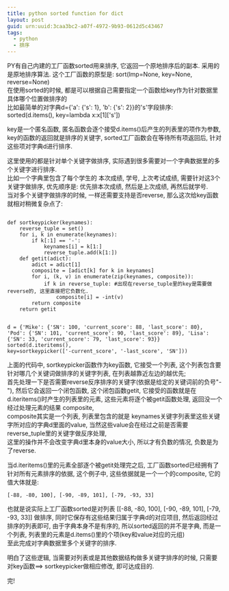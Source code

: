```yaml
---
title: python sorted function for dict
layout: post
guid: urn:uuid:3caa3bc2-a07f-4972-9b93-0612d5c43467
tags:
  - python
  - 排序
---
```



PY有自己内建的工厂函数sorted用来排序, 它返回一个原地排序后的副本. 采用的是原地排序算法. 这个工厂函数的原型是:
sort(lmp=None, key=None, reverse=None)  
在使用sorted的时候, 都是可以根据自己需要指定一个函数给key作为针对数据里具体哪个位置做排序的  
比如最简单的对字典d={'a': {'s': 1}, 'b': {'s': 2}}的's'字段排序:  
    sorted(d.items(), key=lambda x:x[1]['s'])


key是一个匿名函数, 匿名函数会逐个接受d.items()后产生的列表里的项作为参数, key的函数的返回就是排序的关键字, sorted工厂函数会在等待所有项返回后, 针对这些项对字典d进行排序.   

这里使用的都是针对单个关键字做排序,  实际遇到很多需要对一个字典数据里的多个关键字进行排序.  
比如一个字典里包含了每个学生的 本次成绩, 学号, 上次考试成绩, 需要针对这3个关键字做排序, 优先顺序是: 优先排本次成绩, 然后是上次成绩, 再然后就学号.  
当对多个关键字做排序的时候, 一样还需要支持是否reverse, 那么这次给key函数就相对稍微复杂点了:  

<code>
def sortkeypicker(keynames):
    reverse_tuple = set()
    for i, k in enumerate(keynames):
        if k[:1] == '-':
            keynames[i] = k[1:]
            reverse_tuple.add(k[1:])
    def getit(adict):
        adict = adict[1]
        composite = [adict[k] for k in keynames]
        for i, (k, v) in enumerate(zip(keynames, composite)):
            if k in reverse_tuple: #出现在reverse_tuple里的key是需要做reverse的, 这里直接把它负数化.
                composite[i] = -int(v)
        return composite
    return getit

d = {'Mike': {'SN': 100, 'current_score': 88, 'last_score': 80}, 'Pod': {'SN': 101, 'current_score': 90, 'last_score': 89}, 'Lisa': {'SN': 33, 'current_score': 79, 'last_score': 93}}
sorted(d.iteritems(), key=sortkeypicker(['-current_score', '-last_score', 'SN']))
</code>

上面的代码中, sortkeypicker函数作为key函数, 它接受一个列表, 这个列表包含要针对哪几个关键词做排序的关键字列表, 在列表越靠近左边的越优先;  
首先处理一下是否需要reverse反序排序的关键字(依据是给定的关键词前的负号"-"), 然后它会返回一个闭包函数,  这个闭包函数getit, 它接受的函数就是在d.iteritems()时产生的列表里的元素, 这些元素将逐个被getit函数处理, 返回没一个经过处理元素的结果 composite,  
composite其实是一个列表, 列表里包含的就是 keynames关键字列表里这些关键字所对应的字典d里面的value, 当然这些value会在经过之前是否需要reverse_tuple里的关键字做反序处理,  
这里的操作并不会改变字典d里本身的value大小, 所以才有负数的情况, 负数是为了reverse.
  
  
当d.iteritems()里的元素全部逐个被getit处理完之后,  工厂函数sorted已经拥有了针对所有元素排序的依据, 这个例子中, 这些依据就是一个一个的composite, 它的值大体就是:  

    [-88, -80, 100], [-90, -89, 101], [-79, -93, 33]

也就是说实际上工厂函数sorted是对列表  [[-88, -80, 100], [-90, -89, 101], [-79, -93, 33]] 做排序, 同时它保存有这些结果归属于字典d的对应项目, 然后返回经过排序的列表即可, 由于字典本身不是有序的, 所以sorted返回的并不是字典, 而是一个列表, 列表里的元素是d.items()里的个项(key和value对应的元组)  
至此完成对字典数据里多个关键字的排序.

明白了这些逻辑,  当需要对列表或是其他数据结构做多关键字排序的时候, 只需要对key函数==> sortkeypicker做相应修改, 即可达成目的.  

完!


